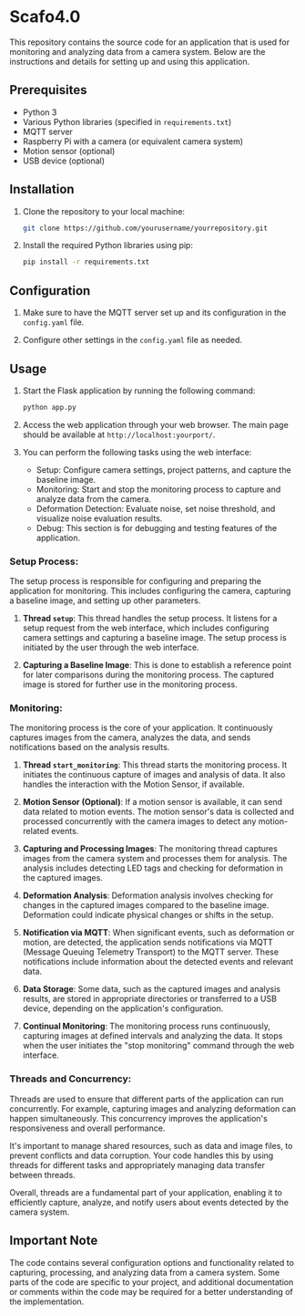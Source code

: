 # Scafo4.0

This repository contains the source code for an application that is used for monitoring and analyzing data from a camera system. Below are the instructions and details for setting up and using this application.

## Prerequisites
- Python 3
- Various Python libraries (specified in `requirements.txt`)
- MQTT server
- Raspberry Pi with a camera (or equivalent camera system)
- Motion sensor (optional)
- USB device (optional)

## Installation

1. Clone the repository to your local machine:

   ```bash
   git clone https://github.com/yourusername/yourrepository.git
   ```

2. Install the required Python libraries using pip:

   ```bash
   pip install -r requirements.txt
   ```

## Configuration

1. Make sure to have the MQTT server set up and its configuration in the `config.yaml` file.

2. Configure other settings in the `config.yaml` file as needed.

## Usage

1. Start the Flask application by running the following command:

   ```bash
   python app.py
   ```

2. Access the web application through your web browser. The main page should be available at `http://localhost:yourport/`. 

3. You can perform the following tasks using the web interface:

   - Setup: Configure camera settings, project patterns, and capture the baseline image.
   - Monitoring: Start and stop the monitoring process to capture and analyze data from the camera.
   - Deformation Detection: Evaluate noise, set noise threshold, and visualize noise evaluation results.
   - Debug: This section is for debugging and testing features of the application.

### Setup Process:

The setup process is responsible for configuring and preparing the application for monitoring. This includes configuring the camera, capturing a baseline image, and setting up other parameters.

1. **Thread `setup`**: This thread handles the setup process. It listens for a setup request from the web interface, which includes configuring camera settings and capturing a baseline image. The setup process is initiated by the user through the web interface.

2. **Capturing a Baseline Image**: This is done to establish a reference point for later comparisons during the monitoring process. The captured image is stored for further use in the monitoring process.

### Monitoring:

The monitoring process is the core of your application. It continuously captures images from the camera, analyzes the data, and sends notifications based on the analysis results.

1. **Thread `start_monitoring`**: This thread starts the monitoring process. It initiates the continuous capture of images and analysis of data. It also handles the interaction with the Motion Sensor, if available.

2. **Motion Sensor (Optional)**: If a motion sensor is available, it can send data related to motion events. The motion sensor's data is collected and processed concurrently with the camera images to detect any motion-related events.

3. **Capturing and Processing Images**: The monitoring thread captures images from the camera system and processes them for analysis. The analysis includes detecting LED tags and checking for deformation in the captured images.

4. **Deformation Analysis**: Deformation analysis involves checking for changes in the captured images compared to the baseline image. Deformation could indicate physical changes or shifts in the setup.

5. **Notification via MQTT**: When significant events, such as deformation or motion, are detected, the application sends notifications via MQTT (Message Queuing Telemetry Transport) to the MQTT server. These notifications include information about the detected events and relevant data.

6. **Data Storage**: Some data, such as the captured images and analysis results, are stored in appropriate directories or transferred to a USB device, depending on the application's configuration.

7. **Continual Monitoring**: The monitoring process runs continuously, capturing images at defined intervals and analyzing the data. It stops when the user initiates the "stop monitoring" command through the web interface.

### Threads and Concurrency:

Threads are used to ensure that different parts of the application can run concurrently. For example, capturing images and analyzing deformation can happen simultaneously. This concurrency improves the application's responsiveness and overall performance.

It's important to manage shared resources, such as data and image files, to prevent conflicts and data corruption. Your code handles this by using threads for different tasks and appropriately managing data transfer between threads.

Overall, threads are a fundamental part of your application, enabling it to efficiently capture, analyze, and notify users about events detected by the camera system.
## Important Note

The code contains several configuration options and functionality related to capturing, processing, and analyzing data from a camera system. Some parts of the code are specific to your project, and additional documentation or comments within the code may be required for a better understanding of the implementation.

